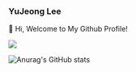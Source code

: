 ### YuJeong Lee
👋 Hi, Welcome to My Github Profile!

<!--
**LeeYuJoung/LeeYuJoung** is a ✨ _special_ ✨ repository because its `README.md` (this file) appears on your GitHub profile.

Here are some ideas to get you started:

- 🔭 I’m currently working on ...
- 🌱 I’m currently learning ...
- 👯 I’m looking to collaborate on ...
- 🤔 I’m looking for help with ...
- 💬 Ask me about ...
- 📫 How to reach me: ...
- 😄 Pronouns: ...
- ⚡ Fun fact: ...
-->

<a href="https://stump-lifter-1b4.notion.site/Portfolio-095ecb4000474e57804cbe11234a321c" target="_blank"><img src="https://img.shields.io/badge/Notion Portfolio-444444?style=flat&logo=notion&logoColor=FFFFFF"/></a>

![Anurag's GitHub stats](https://github-readme-stats.vercel.app/api?username=LeeYuJoung&show_icons=true&theme=vue-dark)
